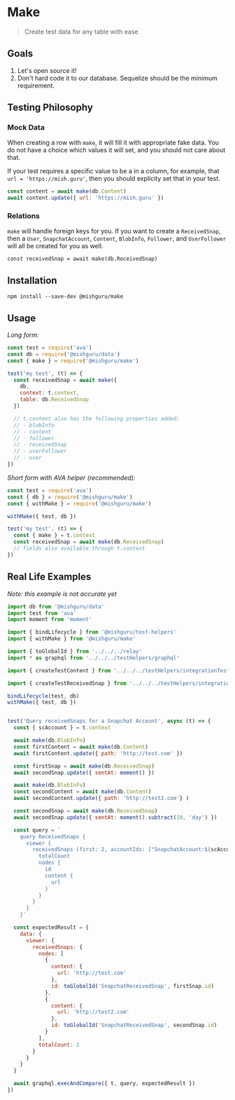 # Make

> Create test data for any table with ease

## Goals

1. Let's open source it!
2. Don't hard code it to our database. Sequelize should be the minimum
   requirement.

## Testing Philosophy

### Mock Data

When creating a row with `make`, it will fill it with appropriate fake data.
You do not have a choice which values it will set, and you should not care
about that. 

If your test requires a specific value to be a in a column, for example, that
`url = 'https://mish.guru'`, then you should explicity set that in your test.

```javascript
const content = await make(db.Content)
await content.update({ url: 'https://mish.guru' })
```

### Relations

`make` will handle foreign keys for you. If you want to create a
`ReceivedSnap`, then a `User`, `SnapchatAccount`, `Content`, `BlobInfo`,
`Follower`, and `UserFollower` will all be created for you as well.

```
const receivedSnap = await make(db.ReceivedSnap)
```

## Installation

```shell
npm install --save-dev @mishguru/make
```

## Usage

*Long form:*

```javascript
const test = require('ava')
const db = require('@mishguru/data')
const { make } = require('@mishguru/make')

test('my test', (t) => {
  const receivedSnap = await make({
    db,
    context: t.context,
    table: db.ReceivedSnap
  })

  // t.context also has the following properties added:
  // - blobInfo
  // - content
  // - follower
  // - receivedSnap
  // - userFollower
  // - user
})
```

*Short form with AVA helper (recommended):*

```javascript
const test = require('ava')
const { db } = require('@mishguru/make')
const { withMake } = require('@mishguru/make')

withMake({ test, db })

test('my test', (t) => {
  const { make } = t.context
  const receivedSnap = await make(db.ReceivedSnap)
  // fields also available through t.context
})
```

## Real Life Examples

_Note: this example is not accurate yet_

``` javascript
import db from '@mishguru/data'
import test from 'ava'
import moment from 'moment'

import { bindLifecycle } from '@mishguru/test-helpers'
import { withMake } from '@mishguru/make'

import { toGlobalId } from '../../../relay'
import * as graphql from '../../../testHelpers/graphql'

import { createTestContent } from '../../../testHelpers/integrationTestHelpers/createTestContent'

import { createTestReceivedSnap } from '../../../testHelpers/integrationTestHelpers/createTestReceivedSnap'

bindLifecycle(test, db)
withMake({ test, db })


test('Query receivedSnaps for a Snapchat Account', async (t) => {
  const { scAccount } = t.context

  await make(db.BlobInfo)
  const firstContent = await make(db.Content)
  await firstContent.update({ path: 'http://test.com' })

  const firstSnap = await make(db.ReceivedSnap)
  await secondSnap.update({ sentAt: moment() })

  await make(db.BlobInfo)
  const secondContent = await make(db.Content)
  await secondContent.update({ path: 'http://test2.com'} )

  const secondSnap = await make(db.ReceivedSnap)
  await secondSnap.update({ sentAt: moment().subtract(10, 'day') })

  const query = `
    query ReceivedSnaps {
      viewer {
        receivedSnaps (first: 2, accountIds: ["SnapchatAccount:${scAccount.id}"]) {
          totalCount
          nodes {
            id
            content {
              url
            }
          }
        }
      }
    }`

  const expectedResult = {
    data: {
      viewer: {
        receivedSnaps: {
          nodes: [
            {
              content: {
                url: 'http://test.com'
              },
              id: toGlobalId('SnapchatReceivedSnap', firstSnap.id)
            },
            {
              content: {
                url: 'http://test2.com'
              },
              id: toGlobalId('SnapchatReceivedSnap', secondSnap.id)
            }
          ],
          totalCount: 2
        }
      }
    }
  }

  await graphql.execAndCompare({ t, query, expectedResult })
})
```
